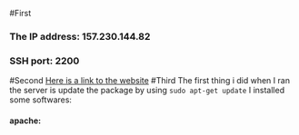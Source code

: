 #First
### The IP address: 157.230.144.82
### SSH port: 2200
#Second
[Here is a link to the website](http://157.230.144.82.xip.io/)
#Third
The first thing i did when I ran the server is update the package by using ``` sudo apt-get update ```
I installed some softwares:
#### apache:
